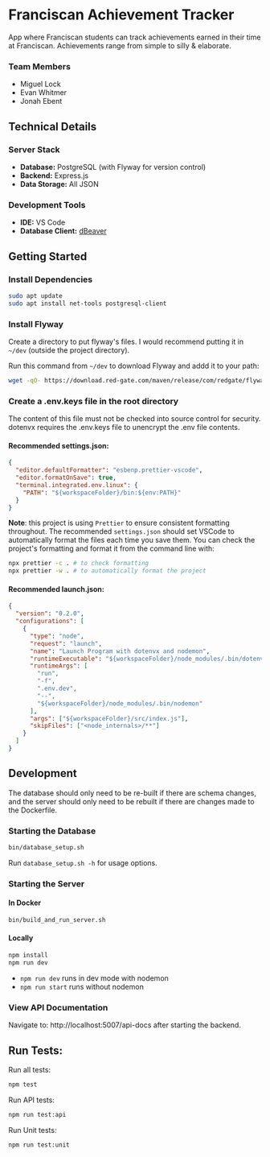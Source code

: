 # Franciscan Achievement Tracker

App where Franciscan students can track achievements earned in their time at
Franciscan. Achievements range from simple to silly & elaborate.

### Team Members

- Miguel Lock
- Evan Whitmer
- Jonah Ebent

## Technical Details

### Server Stack

- **Database:** PostgreSQL (with Flyway for version control)
- **Backend:** Express.js
- **Data Storage:** All JSON

### Development Tools

- **IDE:** VS Code
- **Database Client:** [dBeaver](https://dbeaver.io/download/)

## Getting Started

### Install Dependencies

```sh
sudo apt update
sudo apt install net-tools postgresql-client
```

### Install Flyway

Create a directory to put flyway's files. I would recommend putting it in
`~/dev` (outside the project directory).

Run this command from `~/dev` to download Flyway and addd it to your path:

```sh
wget -qO- https://download.red-gate.com/maven/release/com/redgate/flyway/flyway-commandline/11.3.0/flyway-commandline-11.3.0-linux-x64.tar.gz | tar -xvz && sudo ln -s `pwd`/flyway-11.3.0/flyway /usr/local/bin
```

### Create a .env.keys file in the root directory

The content of this file must not be checked into source control for security. dotenvx requires the .env.keys file to unencrypt the .env file contents.

#### Recommended settings.json:

```JSON
{
  "editor.defaultFormatter": "esbenp.prettier-vscode",
  "editor.formatOnSave": true,
  "terminal.integrated.env.linux": {
    "PATH": "${workspaceFolder}/bin:${env:PATH}"
  }
}
```

**Note**: this project is using `Prettier` to ensure consistent formatting
throughout. The recommended `settings.json` should set VSCode to automatically
format the files each time you save them. You can check the project's formatting
and format it from the command line with:

```sh
npx prettier -c . # to check formatting
npx prettier -w . # to automatically format the project
```

#### Recommended launch.json:

```JSON
{
  "version": "0.2.0",
  "configurations": [
    {
      "type": "node",
      "request": "launch",
      "name": "Launch Program with dotenvx and nodemon",
      "runtimeExecutable": "${workspaceFolder}/node_modules/.bin/dotenvx",
      "runtimeArgs": [
        "run",
        "-f",
        ".env.dev",
        "--",
        "${workspaceFolder}/node_modules/.bin/nodemon"
      ],
      "args": ["${workspaceFolder}/src/index.js"],
      "skipFiles": ["<node_internals>/**"]
    }
  ]
}
```

## Development

The database should only need to be re-built if there are schema changes,
and the server should only need to be rebuilt if there are changes made to
the Dockerfile.

### Starting the Database

```sh
bin/database_setup.sh
```

Run `database_setup.sh -h` for usage options.

### Starting the Server

#### In Docker

```sh
bin/build_and_run_server.sh
```

#### Locally

```sh
npm install
npm run dev
```

- `npm run dev` runs in dev mode with nodemon
- `npm run start` runs without nodemon

### View API Documentation

Navigate to: http://localhost:5007/api-docs after starting the backend.

## Run Tests:

Run all tests:

```sh
npm test
```

Run API tests:

```sh
npm run test:api
```

Run Unit tests:

```sh
npm run test:unit
```
